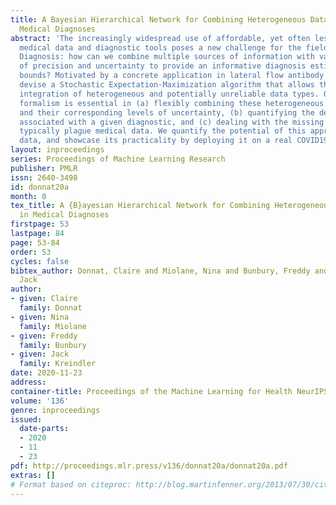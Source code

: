 ```yaml
---
title: A Bayesian Hierarchical Network for Combining Heterogeneous Data Sources in
  Medical Diagnoses
abstract: 'The increasingly widespread use of affordable, yet often less reliable
  medical data and diagnostic tools poses a new challenge for the field of ComputerAided
  Diagnosis: how can we combine multiple sources of information with varying levels
  of precision and uncertainty to provide an informative diagnosis estimate with confidence
  bounds? Motivated by a concrete application in lateral flow antibody testing, we
  devise a Stochastic Expectation-Maximization algorithm that allows the principled
  integration of heterogeneous and potentially unreliable data types. Our Bayesian
  formalism is essential in (a) flexibly combining these heterogeneous data sources
  and their corresponding levels of uncertainty, (b) quantifying the degree of confidence
  associated with a given diagnostic, and (c) dealing with the missing values that
  typically plague medical data. We quantify the potential of this approach on simulated
  data, and showcase its practicality by deploying it on a real COVID19 immunity study.'
layout: inproceedings
series: Proceedings of Machine Learning Research
publisher: PMLR
issn: 2640-3498
id: donnat20a
month: 0
tex_title: A {B}ayesian Hierarchical Network for Combining Heterogeneous Data Sources
  in Medical Diagnoses
firstpage: 53
lastpage: 84
page: 53-84
order: 53
cycles: false
bibtex_author: Donnat, Claire and Miolane, Nina and Bunbury, Freddy and Kreindler,
  Jack
author:
- given: Claire
  family: Donnat
- given: Nina
  family: Miolane
- given: Freddy
  family: Bunbury
- given: Jack
  family: Kreindler
date: 2020-11-23
address: 
container-title: Proceedings of the Machine Learning for Health NeurIPS Workshop
volume: '136'
genre: inproceedings
issued:
  date-parts:
  - 2020
  - 11
  - 23
pdf: http://proceedings.mlr.press/v136/donnat20a/donnat20a.pdf
extras: []
# Format based on citeproc: http://blog.martinfenner.org/2013/07/30/citeproc-yaml-for-bibliographies/
---
```

